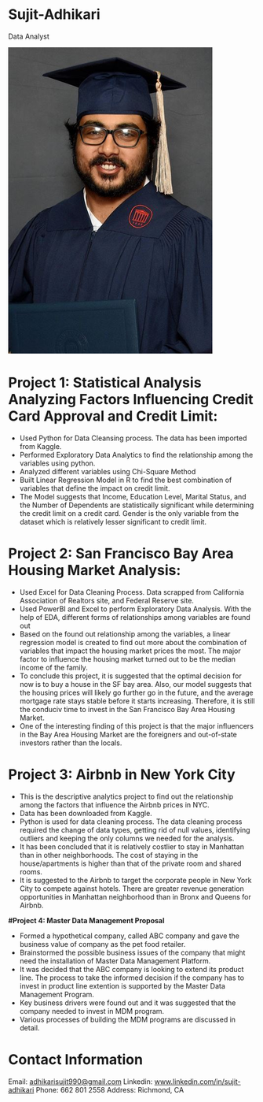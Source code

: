 # Sujit-Adhikari

Data Analyst

![](/pic.jpg)

# Project 1: Statistical Analysis Analyzing Factors Influencing Credit Card Approval and Credit Limit:
* Used Python for Data Cleansing process. The data has been imported from Kaggle.
* Performed Exploratory Data Analytics to find the relationship among the variables using python.
* Analyzed different variables using Chi-Square Method
* Built Linear Regression Model in R to find the best combination of variables that define the impact on credit limit.
* The Model suggests that Income, Education Level, Marital Status, and the Number of Dependents are statistically significant while determining the credit limit on a credit card.   Gender is the only variable from the dataset which is relatively lesser significant to credit limit. 


# Project 2: San Francisco Bay Area Housing Market Analysis:
* Used Excel for Data Cleaning Process. Data scrapped from California Association of Realtors site, and Federal Reserve site.
* Used PowerBI and Excel to perform Exploratory Data Analysis. With the help of EDA, different forms of relationships among variables are found out
* Based on the found out relationship among the variables, a linear regression model is created to find out more about the combination of variables that impact the housing market   prices the most. The major factor to influence the housing market turned out to be the median income of the family. 
* To conclude this project, it is suggested that the optimal decision for now is to buy a house in the SF bay area. Also, our model suggests that the housing prices will likely go further go in the future, and the average mortgage rate stays stable before it starts increasing. Therefore, it is still the conduciv time to invest in the San Francisco Bay Area Housing Market.
* One of the interesting finding of this project is that the major influencers in the Bay Area Housing Market are the foreigners and out-of-state investors rather than the locals. 


# Project 3: Airbnb in New York City
* This is the descriptive analytics project to find out the relationship among the factors that influence the Airbnb prices in NYC.
* Data has been downloaded from Kaggle. 
* Python is used for data cleaning process. The data cleaning process required the change of data types, getting rid of null values, identifying outliers and keeping the only       columns we needed for the analysis.
* It has been concluded that it is relatively costlier to stay in Manhattan than in other neighborhoods. The cost of staying in the house/apartments is higher than that of the       private room and shared rooms.
* It is suggested to the Airbnb to target the corporate people in New York City to compete against hotels. There are greater revenue generation opportunities in Manhattan neighborhood than in Bronx and Queens for Airbnb. 

**#Project 4: Master Data Management Proposal**
* Formed a hypothetical company, called ABC company and gave the business value of company as the pet food retailer.
* Brainstormed the possible business issues of the company that might need the installation of Master Data Management Platform. 
* It was decided that the ABC company is looking to extend its product line. The process to take the informed decision if the company has to invest in product line extention is     supported by the Master Data Management Program.
* Key business drivers were found out and it was suggested that the company needed to invest in MDM program.
* Various processes of building the MDM programs are discussed in detail. 
   
# Contact Information
Email: adhikarisujit990@gmail.com
Linkedin: www.linkedin.com/in/sujit-adhikari
Phone: 662 801 2558
Address: Richmond, CA

